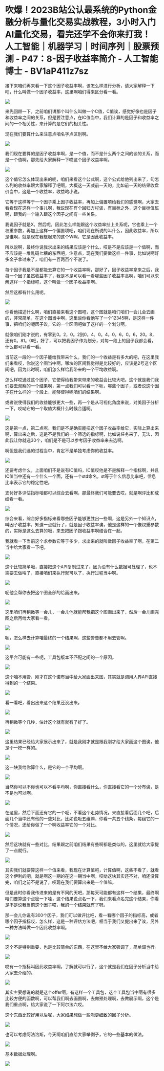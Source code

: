 # 吹爆！2023B站公认最系统的Python金融分析与量化交易实战教程，3小时入门AI量化交易，看完还学不会你来打我！人工智能｜机器学习｜时间序列｜股票预测 - P47：8-因子收益率简介 - 人工智能博士 - BV1aP411z7sz

接下来咱们再来看一下这个因子收益率啊，该怎么样进行分析，请大家解释一下吧，什么叫做一个因子收益率，这里啊咱们得来区分看一看。



![](img/f0d2892be13ee5ee0aece525d2513ae0_1.png)

来先回顾一下，之前咱们讲那个叫什么叫做一个C值，C值诶，感觉好像也是因子和收益率之间的关系，但是要注意点，在IC值当中，我们计算的是因子和收益率之间的一个相关性，来计算的是它们的相关性。

现在我们要算什么来注意点咱名字点区别啊。

![](img/f0d2892be13ee5ee0aece525d2513ae0_3.png)

我们现在要算的是因子收益率啊，是一个值，而不是什么两个之间的谈的关系，而是一个值啊，那先给大家解释一下哎这个因子收益率啊。



![](img/f0d2892be13ee5ee0aece525d2513ae0_5.png)

这个值它怎么体现出来的呢，咱们来看这个公式啊，这个公式给他列出来了，勾怎么列的收益率跟大家解释了吧啊，大概这一天减前一天的，比如前一天的结果收盘价当中，这是一个收益率，收益略小说。

它等于这样等于一个因子乘上因子收益率，再加上偏置项给我们的感觉啊，大家去看看现在这样一个事儿啊，我说现在有个回归方程诶，有目标之外，这个目标值班啊，跟我的一个输入跟这个因子之间有一些关系。

我说因子就是X，然后呢，因此怎么样能跟这个收益率扯上关系呢，它也乘上一个权重参数，再加上这样一个偏置项吧，咱们现在所说的叫什么，因此收益率，所以是谁啊，就是现在我框起来的这个W啊，它是因此收益率。

所以说啊，最终你说我求出来的结果应该是个什么，哎是不是应该是一个值啊，而不应该是一堆乱码七糟的东西吧，注意点，现在我们要做这样一件事，比如说啊好多金子拿过来了，咱们有一百两百个不说了。

每个因子我是不是都能去算它的一个收益率啊，那好了，因子收益率拿来之后，我每一个因子虽然收益率了，我是不是可以看一看哪些因子收益率高啊，咱们可以求解这样一个指标吧，这个叫做一个因子收益率啊。

然后这都有什么用呢。

![](img/f0d2892be13ee5ee0aece525d2513ae0_7.png)

你看他描述什么啊，咱们直接来看这个图吧，这个图就是咱们咱们一会儿会去画的，非常简单，在这个图当中啊，这里诶你看他写了一个12345啊，是这样一件事，把咱们的呃因子诶，它的一个区间吧做了这样的一个划分啊。

就像咱们刚才说的，有零到0。2，0。2到0。4，0。4，0。6，0。6，20。8，还有0。81。0吧，好了，可以把我因子作为划分，对每一段上的因子我都会看，什么都可以看一看。

当前这一段的一个因子能给我带来什么，我们的一个收益是有多大的吧，在这里我们来看哎，你说这个图当中啊，哪块的区间我觉得是比较好的，应该是2号这个区间吧，因为此时啊，咱们怎么样给我带来的一个平均收益啊。

怎么样哎通过这个因子，它使得给我带来带来的收益会比较大吧，这个就是我们我们要去观察的一个结果啊，第一点我们可以看一下呃，哪些个因子，或者说这个因子在什么样的一个段上，能够使得呢咱们的结果啊。

或者说使得我们的收益能够更大一些，再一个是从可视化角度来说，对美因子分析一下，哎呦它的一个取值大概什么时候合适啊。



![](img/f0d2892be13ee5ee0aece525d2513ae0_9.png)

这是第一点，第二点呢，我们是不是确实能把这个因子收益率给它，实际上算出来啊，算出来之后，这是不是我们的一个筛选的指标啊，比如说任务来了，无法，因此我让你就选30个，咱们是不是可以参考因子收益率来去选啊。

啊但是我们选的过程当中，肯定不是单独考虑你的收益率。

![](img/f0d2892be13ee5ee0aece525d2513ae0_11.png)

还要考虑什么，上面咱们不是说有IC值吗，IC值哎他是不是解释一个指标啊，并且IC值当中还有一个什么一个面，还有一个std命名，st等于什么信息比率吧，信息比率表示它的稳定性吧。

支付好多评估指标咱都可以综合去看啊，那最终我们可能要去哎，就是啊评比和成绩看一看。

![](img/f0d2892be13ee5ee0aece525d2513ae0_13.png)

综合来看，综合好多指标来看哪些因子能够更胜出一些啊，这是另外一个知识点，叫因子收益率，知道一点就行了，就是因子收益率诶，他是这样的一个像权重参数的，实际是这么去算的哦，来去把因子跟收益率啊结合在一起。

我就看一下当前这个求参数它等于多少，求出来的就叫做因子收益率了啊，在第二当中给大家看一下吧。

![](img/f0d2892be13ee5ee0aece525d2513ae0_15.png)

这个比较简单哦，直接把这个API复制过来了，因为没有什么数据可处理了，也不需要去做啥了，直接咱们来执行就可以了，执行过程当中啊。



![](img/f0d2892be13ee5ee0aece525d2513ae0_17.png)

呃他会帮你去把这个图全部的给画出来。

![](img/f0d2892be13ee5ee0aece525d2513ae0_19.png)

这里咱们再稍微等一会儿，一会儿他就能帮我把这个图画出来了，然后一会儿画完图之后再给大家看一看。

![](img/f0d2892be13ee5ee0aece525d2513ae0_21.png)

呃，怎么样去计算咱最终的一个结果啊，这些警告都不用去管啊。

![](img/f0d2892be13ee5ee0aece525d2513ae0_23.png)

这平台可能有一些呃，工具包版本不匹配之间的一个原因。

![](img/f0d2892be13ee5ee0aece525d2513ae0_25.png)

这个咱不用管，刚才在这个诺布当中给大家画出来图，其实就是调用人界API直接得到的一个结果。

![](img/f0d2892be13ee5ee0aece525d2513ae0_27.png)

看一看吧，看出出来这个结果还没出来。

![](img/f0d2892be13ee5ee0aece525d2513ae0_29.png)

再稍微等个几秒，估计这个就有就有了好了。

![](img/f0d2892be13ee5ee0aece525d2513ae0_31.png)

这里结果已经给大家展示出来了，就是我刚才就是跟我刚才给大家画这个图诶，他是个一模一样的。

![](img/f0d2892be13ee5ee0aece525d2513ae0_33.png)

这一块我给你算什么，是它的一个平均啊。

![](img/f0d2892be13ee5ee0aece525d2513ae0_35.png)

当然你可以不你也可以不看平均啊，你直接看什么，你直接看它的一个分布诶，是不是也可以啊。

![](img/f0d2892be13ee5ee0aece525d2513ae0_37.png)

在这里，然后下面还有它的一个呃，不看这个走势情况，来直接看后面几个吧，后面几个当中还有他的一些对比，比如说呃五组嘛，你看一共五个线条，每组它的一个情况，还给你做了一个啊收益率它的一个对比。



![](img/f0d2892be13ee5ee0aece525d2513ae0_39.png)

然后这块就有一些对比，结果跟之前咱们结果有些啊都是类似的，这里就给大家提了一点就行。

![](img/f0d2892be13ee5ee0aece525d2513ae0_41.png)

其实我们就要算这样一个值来看，我现在计算值吧，计算值啊，这些不看了，就看这个伊利的吧，就是啊这一期的在这一期当中啊，哎呦这块其实还不对，咱还没算完，咱们之前不是说了，哎现在我们要算出来是一个值嘛。

但是此时你看我传进来的是有不同的天吧，那每天可能都有这样一个结果，最终啊咱们要算这个点密一下哇，这个结果说点名一下，我们来看点名完这个结果，你看是不是说我当前这个因子哎，我的一个结果就有了呀。

那一会儿你说有300个因子，我们可以做评比吧，看一看哪个因子的指标高，或者哪个因子指标哎，怎么样，这是一种评估方法吧，相当于我们又提出来了诶，另外一种方法叫做一个因此收益率啊。



![](img/f0d2892be13ee5ee0aece525d2513ae0_43.png)

这个不是特别重要，也是比较简单的东西，在这里不给大家强调了，简单调也行。

![](img/f0d2892be13ee5ee0aece525d2513ae0_45.png)

哎有一个指标叫因此收益率啊，了解就可以行了，这个就是我们在因子分析当中给大家去介绍的。

![](img/f0d2892be13ee5ee0aece525d2513ae0_47.png)

其实主要想说的就是这个offer啊，有这样一个工具包，这个工具包当中啊有很多比较方便的函数啊，可以帮我们啊去画图啊，去做预处理啊，去做展示啊，这个是我们重点啊，给大家说了一下阿尔法六哎。

这个东西比较好用以后呢，大家如果想做一些呃更细致的因子分析。

![](img/f0d2892be13ee5ee0aece525d2513ae0_49.png)

也可以考虑阿法洛斯，今天啊咱们直给大家举例子，它的一些基本的做法。

![](img/f0d2892be13ee5ee0aece525d2513ae0_51.png)

基本数据处理啊。

![](img/f0d2892be13ee5ee0aece525d2513ae0_53.png)